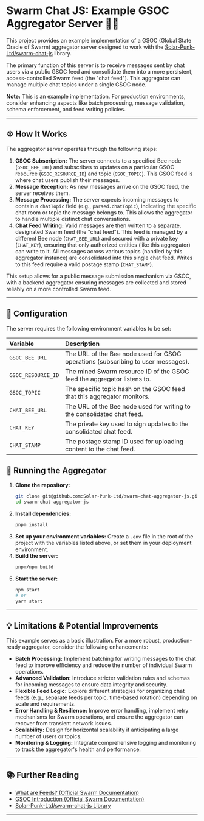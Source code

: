 # Swarm Chat JS: Example GSOC Aggregator Server 🐝💬

This project provides an example implementation of a GSOC (Global State Oracle of Swarm) aggregator server designed to work with the [Solar-Punk-Ltd/swarm-chat-js](https://github.com/Solar-Punk-Ltd/swarm-chat-js) library.

The primary function of this server is to receive messages sent by chat users via a public GSOC feed and consolidate them into a more persistent, access-controlled Swarm feed (the "chat feed"). This aggregator can manage multiple chat topics under a single GSOC node.

**Note:** This is an example implementation. For production environments, consider enhancing aspects like batch processing, message validation, schema enforcement, and feed writing policies.

---

## ⚙️ How It Works

The aggregator server operates through the following steps:

1.  **GSOC Subscription:** The server connects to a specified Bee node (`GSOC_BEE_URL`) and subscribes to updates on a particular GSOC resource (`GSOC_RESOURCE_ID`) and topic (`GSOC_TOPIC`). This GSOC feed is where chat users publish their messages.
2.  **Message Reception:** As new messages arrive on the GSOC feed, the server receives them.
3.  **Message Processing:** The server expects incoming messages to contain a `chatTopic` field (e.g., `parsed.chatTopic`), indicating the specific chat room or topic the message belongs to. This allows the aggregator to handle multiple distinct chat conversations.
4.  **Chat Feed Writing:** Valid messages are then written to a separate, designated Swarm feed (the "chat feed"). This feed is managed by a different Bee node (`CHAT_BEE_URL`) and secured with a private key (`CHAT_KEY`), ensuring that only authorized entities (like this aggregator) can write to it. All messages across various topics (handled by this aggregator instance) are consolidated into this single chat feed. Writes to this feed require a valid postage stamp (`CHAT_STAMP`).

This setup allows for a public message submission mechanism via GSOC, with a backend aggregator ensuring messages are collected and stored reliably on a more controlled Swarm feed.

---

## 🔧 Configuration

The server requires the following environment variables to be set:

| Variable           | Description                                                                      |
| :----------------- | :------------------------------------------------------------------------------- |
| `GSOC_BEE_URL`     | The URL of the Bee node used for GSOC operations (subscribing to user messages). |
| `GSOC_RESOURCE_ID` | The mined Swarm resource ID of the GSOC feed the aggregator listens to.          |
| `GSOC_TOPIC`       | The specific topic hash on the GSOC feed that this aggregator monitors.          |
| `CHAT_BEE_URL`     | The URL of the Bee node used for writing to the consolidated chat feed.          |
| `CHAT_KEY`         | The private key used to sign updates to the consolidated chat feed.              |
| `CHAT_STAMP`       | The postage stamp ID used for uploading content to the chat feed.                |

## 🚀 Running the Aggregator

1.  **Clone the repository:**
    ```bash
    git clone git@github.com:Solar-Punk-Ltd/swarm-chat-aggregator-js.git
    cd swarm-chat-aggregator-js
    ```
2.  **Install dependencies:**
    ```bash
    pnpm install
    ```
3.  **Set up your environment variables:**
    Create a `.env` file in the root of the project with the variables listed above, or set them in your deployment environment.
4.  **Build the server:**
    ```bash
    pnpm/npm build
    ```
5.  **Start the server:**
    ```bash
    npm start
    # or
    yarn start
    ```

---

## 💡 Limitations & Potential Improvements

This example serves as a basic illustration. For a more robust, production-ready aggregator, consider the following enhancements:

- **Batch Processing:** Implement batching for writing messages to the chat feed to improve efficiency and reduce the number of individual Swarm operations.
- **Advanced Validation:** Introduce stricter validation rules and schemas for incoming messages to ensure data integrity and security.
- **Flexible Feed Logic:** Explore different strategies for organizing chat feeds (e.g., separate feeds per topic, time-based rotation) depending on scale and requirements.
- **Error Handling & Resilience:** Improve error handling, implement retry mechanisms for Swarm operations, and ensure the aggregator can recover from transient network issues.
- **Scalability:** Design for horizontal scalability if anticipating a large number of users or topics.
- **Monitoring & Logging:** Integrate comprehensive logging and monitoring to track the aggregator's health and performance.

---

## 📚 Further Reading

- [What are Feeds? (Official Swarm Documentation)](https://docs.ethswarm.org/docs/develop/tools-and-features/feeds#what-are-feeds)
- [GSOC Introduction (Official Swarm Documentation)](https://docs.ethswarm.org/docs/develop/tools-and-features/gsoc/#introduction)
- [Solar-Punk-Ltd/swarm-chat-js Library](https://github.com/Solar-Punk-Ltd/swarm-chat-js)

---
